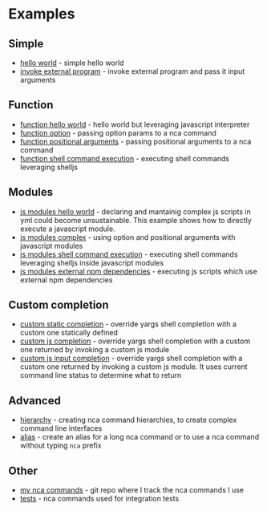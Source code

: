 # Examples


## Simple
- [hello world](./hello-world.md) - simple hello world
- [invoke external program](./invoke-external-program.md) - invoke external program and pass it input arguments


## Function
- [function hello world](./function-hello-world.md) - hello world but leveraging javascript interpreter
- [function option](./function-option-params.md) - passing option params to a nca command
- [function positional arguments](./function-positional-arguments.md) - passing positional arguments to a nca command
- [function shell command execution](./function-shell-command-execution.md) - executing shell commands leveraging shelljs


## Modules
- [js modules hello world](./module-hello-world.md) - declaring and mantainig complex js scripts in yml could become unsustainable. This example shows how to directly execute a javascript module.
- [js modules complex](./module-complex.md) - using option and positional arguments with javascript modules
- [js modules shell command execution](./module-shell-command-execution.md) - executing shell commands leveraging shelljs inside javascript modules
- [js modules external npm dependencies](./module-external-dependencies.md) - executing js scripts which use external npm dependencies


## Custom completion
- [custom static completion](./custom-static-array-completion.md) - override yargs shell completion with a custom one statically defined
- [custom js completion](./custom-js-completion.md) - override yargs shell completion with a custom one returned by invoking a custom js module
- [custom js input completion](./custom-js-input-completion.md) - override yargs shell completion with a custom one returned by invoking a custom js module. It uses current command line status to determine what to return


## Advanced
- [hierarchy](./hierarchy.md) - creating nca command hierarchies, to create complex command line interfaces
- [alias](./alias.md) - create an alias for a long nca command or to use a nca command without typing `nca` prefix


## Other
- [my nca commands](https://github.com/gturi/nca-commands) - git repo where I track the nca commands I use
- [tests](../test/integration) - nca commands used for integration tests
